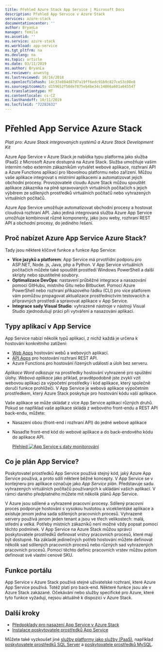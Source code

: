 ```yaml
---
title: Přehled Azure Stack App Service | Microsoft Docs
description: Přehled App Service v Azure Stack
services: azure-stack
documentationcenter: ''
author: BryanLa
manager: femila
ms.assetid: ''
ms.service: azure-stack
ms.workload: app-service
ms.tgt_pltfrm: na
ms.devlang: na
ms.topic: article
ms.date: 03/11/2019
ms.author: BryanLa
ms.reviewer: anwestg
ms.lastreviewed: 10/16/2018
ms.openlocfilehash: 14c37e894d87d7a19ff6edc91b9c827ce53c08e8
ms.sourcegitcommit: d159652f50de7875eb4be34c14866a601a045547
ms.translationtype: MT
ms.contentlocale: cs-CZ
ms.lasthandoff: 10/11/2019
ms.locfileid: "72282632"
---
```

# <a name="app-service-on-azure-stack-overview"></a>Přehled App Service Azure Stack

*Platí pro: Azure Stack integrovaných systémů a Azure Stack Development Kit*

Azure App Service v Azure Stack je nabídka typu platforma jako služba (PaaS) z Microsoft Azure dostupná na Azure Stack. Služba umožňuje vašim interním nebo externím zákazníkům vytvářet webové aplikace, rozhraní API a Azure Functions aplikací pro libovolnou platformu nebo zařízení. Můžou vaše aplikace integrovat s místními aplikacemi a automatizovat jejich obchodní procesy. Provozovatelé cloudu Azure Stack můžou spouštět aplikace zákazníka na plně spravovaných virtuálních počítačích s jejich výběrem ze sdílených prostředků virtuálních počítačů nebo vyhrazených virtuálních počítačů.

Azure App Service umožňuje automatizovat obchodní procesy a hostovat cloudová rozhraní API. Jako jediná integrovaná služba Azure App Service umožňuje kombinovat různé komponenty, jako jsou weby, rozhraní REST API a obchodní procesy, do jediného řešení.

## <a name="why-offer-azure-app-service-on-azure-stack"></a>Proč nabízet Azure App Service Azure Stack?

Tady jsou některé klíčové funkce a funkce App Service:

- **Více jazyků a platforem**: App Service má prvotřídní podporu pro ASP.NET, Node. js, Java, php a Python. V App Service virtuálních počítačích můžete také spouštět prostředí Windows PowerShell a další skripty nebo spustitelné soubory.
- **Optimalizace DevOps**: nastavení průběžné integrace a nasazování pomocí GitHubu, místního Gitu nebo Bitbucket. Pomocí Azure PowerShell nebo rozhraní příkazového řádku (CLI) pro více platforem vám pomůžou propagovat aktualizace prostřednictvím testovacích a přípravných prostředí a spravovat aplikace v App Service.
- **Integrace sady Visual Studio**: vyhrazené nástroje v nástroji Visual Studio zjednodušují práci při vytváření a nasazování aplikací.

## <a name="app-types-in-app-service"></a>Typy aplikací v App Service

App Service nabízí několik typů aplikací, z nichž každá je určena k hostování konkrétního zatížení:

- [Web Apps](/azure/app-service/overview) hostování webů a webových aplikací.
- [API Apps](/azure/app-service/overview) pro hostování rozhraní REST API.
- Azure Functions pro hostování řízených událostí a úloh bez serveru.

*Aplikace Word odkazuje* na prostředky hostování vyhrazené pro spuštění úlohy. *Webová aplikace* jako příklad, pravděpodobně jste zvyklí vzít webovou aplikaci za výpočetní prostředky i kód aplikace, který společně doručí funkce prohlížeči. V App Service je webová aplikace výpočetním prostředkem, který Azure Stack poskytuje pro hostování kódu vaší aplikace.

Vaše aplikace se může skládat z více App Service aplikací různých druhů. Pokud se například vaše aplikace skládá z webového front-endu a REST API back-endu, můžete:

- Nasazení obou (front-end i rozhraní API) do jedné webové aplikace
- Nasaďte front-end kód do webové aplikace a do back-endového kódu do aplikace API.

   [Přehled ![App Service s daty monitorování](media/azure-stack-app-service-overview/image01.png "App Service přehled s daty monitorování")](media/azure-stack-app-service-overview/image01.png#lightbox)

## <a name="what-is-an-app-service-plan"></a>Co je plán App Service?

Poskytovatel prostředků App Service používá stejný kód, jaký Azure App Service používá, a proto sdílí některé běžné koncepty. V App Service se v kontejneru pro aplikace označuje jako *App Service plán*. Představuje sadu vyhrazených virtuálních počítačů používaných k ukládání vašich aplikací. V rámci daného předplatného můžete mít několik plánů App Service.

V Azure jsou sdílené a vyhrazené pracovní procesy. Sdílený pracovní proces podporuje hostování s vysokou hustotou a víceklientské aplikace a existuje jenom jedna sada sdílených pracovních procesů. Vyhrazené servery používá jenom jeden tenant a jsou ve třech velikostech: malá, střední a velká. Potřeby místních zákazníků není možné vždy popsat pomocí těchto podmínek. V App Service na Azure Stack můžou správci poskytovatele prostředků definovat vrstvy pracovních procesů, které mají být dostupné. Na základě jedinečných potřeb hostování můžete definovat několik sad sdílených pracovních procesů nebo různých sad vyhrazených pracovních procesů. Pomocí těchto definic pracovních vrstev můžou potom definovat své vlastní cenové SKU.

## <a name="portal-features"></a>Funkce portálu

App Service v Azure Stack používá stejné uživatelské rozhraní, které Azure App Service používá. Totéž platí pro back-end. Některé funkce jsou ale v Azure Stack zakázané. Očekávání nebo služby specifické pro Azure, které tyto funkce vyžadují, nejsou aktuálně k dispozici v Azure Stack.

## <a name="next-steps"></a>Další kroky

- [Předpoklady pro nasazení App Service v Azure Stack](azure-stack-app-service-before-you-get-started.md)
- [Instalace poskytovatele prostředků App Service](azure-stack-app-service-deploy.md)

Můžete také vyzkoušet jiné [služby platformy jako služby (PaaS)](service-plan-offer-subscription-overview.md), například [poskytovatele prostředků SQL Server](azure-stack-sql-resource-provider-deploy.md) a [poskytovatele prostředků MySQL](azure-stack-mysql-resource-provider-deploy.md).
